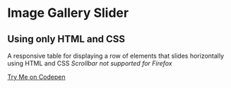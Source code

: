 # Image Gallery Slider
## Using only HTML and CSS

A responsive table for displaying a row of elements that slides horizontally using HTML and CSS
*Scrollbar not supported for Firefox*

[Try Me on Codepen](https://codepen.io/blakeleykilgore/pen/WXpzvP)
